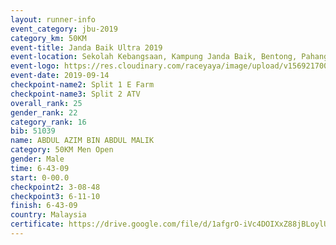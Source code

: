 ```yaml
---
layout: runner-info 
event_category: jbu-2019 
category_km: 50KM 
event-title: Janda Baik Ultra 2019
event-location: Sekolah Kebangsaan, Kampung Janda Baik, Bentong, Pahang, Malaysia 
event-logo: https://res.cloudinary.com/raceyaya/image/upload/v1569217009/logo/janda-baik_vch1pc.jpg 
event-date: 2019-09-14 
checkpoint-name2: Split 1 E Farm 
checkpoint-name3: Split 2 ATV 
overall_rank: 25
gender_rank: 22
category_rank: 16
bib: 51039
name: ABDUL AZIM BIN ABDUL MALIK
category: 50KM Men Open
gender: Male
time: 6-43-09
start: 0-00.0
checkpoint2: 3-08-48
checkpoint3: 6-11-10
finish: 6-43-09
country: Malaysia
certificate: https://drive.google.com/file/d/1afgrO-iVc4DOIXxZ88jBLoylUla0yEdW/view?usp=sharing
---
```

